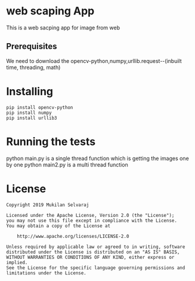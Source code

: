 # web scaping App

This is a web sacping app for image from web

## Prerequisites

We need to download the opencv-python,numpy,urllib.request--(inbuilt time, threading, math)

# Installing

    pip install opencv-python
    pip install numpy
    pip install urllib3

# Running the tests

python main.py is a single thread function which is getting the images one by one
python main2.py is a multi thread function 
  

# License

    Copyright 2019 Mukilan Selvaraj

    Licensed under the Apache License, Version 2.0 (the "License");
    you may not use this file except in compliance with the License.
    You may obtain a copy of the License at

        http://www.apache.org/licenses/LICENSE-2.0

    Unless required by applicable law or agreed to in writing, software
    distributed under the License is distributed on an "AS IS" BASIS,
    WITHOUT WARRANTIES OR CONDITIONS OF ANY KIND, either express or implied.
    See the License for the specific language governing permissions and
    limitations under the License.